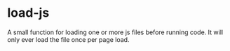 # load-js

A small function for loading one or more js files before running code. It will only ever load the file once per page load.
